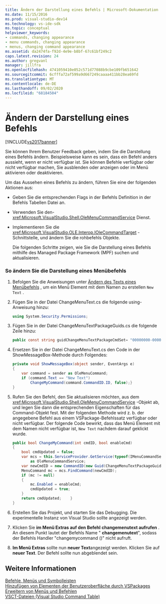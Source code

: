 ```yaml
---
title: Ändern der Darstellung eines Befehls | Microsoft-Dokumentation
ms.date: 11/15/2016
ms.prod: visual-studio-dev14
ms.technology: vs-ide-sdk
ms.topic: conceptual
helpviewer_keywords:
- commands, changing appearance
- menu commands, changing appearance
- menus, changing command appearance
ms.assetid: da2474fa-f92d-4e9e-b8bf-67c61bf249c2
caps.latest.revision: 24
ms.author: gregvanl
manager: jillfra
ms.openlocfilehash: 4741059410e052c571d77088b9cbe109fb651642
ms.sourcegitcommit: 6cfffa72af599a9d667249caaaa411bb28ea69fd
ms.translationtype: MT
ms.contentlocale: de-DE
ms.lasthandoff: 09/02/2020
ms.locfileid: "68184504"
---
```

# <a name="changing-the-appearance-of-a-command"></a>Ändern der Darstellung eines Befehls
[!INCLUDE[vs2017banner](../includes/vs2017banner.md)]

Sie können Ihrem Benutzer Feedback geben, indem Sie die Darstellung eines Befehls ändern. Beispielsweise kann es sein, dass ein Befehl anders aussieht, wenn er nicht verfügbar ist. Sie können Befehle verfügbar oder nicht verfügbar machen, Sie ausblenden oder anzeigen oder im Menü aktivieren oder deaktivieren.  
  
 Um das Aussehen eines Befehls zu ändern, führen Sie eine der folgenden Aktionen aus:  
  
- Geben Sie die entsprechenden Flags in der Befehls Definition in der Befehls Tabellen Datei an.  
  
- Verwenden Sie den- <xref:Microsoft.VisualStudio.Shell.OleMenuCommandService> Dienst.  
  
- Implementieren Sie die <xref:Microsoft.VisualStudio.OLE.Interop.IOleCommandTarget> -Schnittstelle, und ändern Sie die rohbefehls Objekte.  
  
  Die folgenden Schritte zeigen, wie Sie die Darstellung eines Befehls mithilfe des Managed Package Framework (MPF) suchen und aktualisieren.  
  
### <a name="to-change-the-appearance-of-a-menu-command"></a>So ändern Sie die Darstellung eines Menübefehls  
  
1. Befolgen Sie die Anweisungen unter [Ändern des Texts eines Menübefehls](../extensibility/changing-the-text-of-a-menu-command.md) , um ein Menü Element mit dem Namen zu erstellen `New Text` .  
  
2. Fügen Sie in der Datei ChangeMenuText.cs die folgende using-Anweisung hinzu:  
  
    ```csharp  
    using System.Security.Permissions;  
    ```  
  
3. Fügen Sie in der Datei ChangeMenuTextPackageGuids.cs die folgende Zeile hinzu:  
  
    ```csharp  
    public const string guidChangeMenuTextPackageCmdSet= "00000000-0000-0000-0000-00000000";  // get the GUID from the .vsct file  
    ```  
  
4. Ersetzen Sie in der Datei ChangeMenuText.cs den Code in der ShowMessageBox-Methode durch Folgendes:  
  
    ```csharp  
    private void ShowMessageBox(object sender, EventArgs e)  
    {  
        var command = sender as OleMenuCommand;  
        if (command.Text == "New Text")  
            ChangeMyCommand(command.CommandID.ID, false);}  
    }  
    ```  
  
5. Rufen Sie den Befehl, den Sie aktualisieren möchten, aus dem <xref:Microsoft.VisualStudio.Shell.OleMenuCommandService> -Objekt ab, und legen Sie dann die entsprechenden Eigenschaften für das Command-Objekt fest. Mit der folgenden Methode wird z. b. der angegebene Befehl aus einem VSPackage-Befehlssatz verfügbar oder nicht verfügbar. Der folgende Code bewirkt, dass das Menü Element mit dem Namen nicht verfügbar ist, `New Text` nachdem darauf geklickt wurde.  
  
    ```csharp  
    public bool ChangeMyCommand(int cmdID, bool enableCmd)  
    {  
        bool cmdUpdated = false;  
        var mcs = this.ServiceProvider.GetService(typeof(IMenuCommandService))  
            as OleMenuCommandService;  
        var newCmdID = new CommandID(new Guid(ChangeMenuTextPackageGuids.guidChangeMenuTextPackageCmdSet), cmdID);  
        MenuCommand mc = mcs.FindCommand(newCmdID);  
        if (mc != null)  
        {  
            mc.Enabled = enableCmd;  
            cmdUpdated = true;  
        }  
        return cmdUpdated;    }  
    }  
    ```  
  
6. Erstellen Sie das Projekt, und starten Sie das Debugging. Die experimentelle Instanz von Visual Studio sollte angezeigt werden.  
  
7. Klicken Sie **im Menü Extras auf den Befehl** **changemenutext aufrufen** . An diesem Punkt lautet der Befehls Name " **changemenutext**", sodass der Befehls Handler "changemycommand ()" nicht aufruft.  
  
8. **Im Menü Extras** sollte nun **neuer Text**angezeigt werden. Klicken Sie auf **neuer Text**. Der Befehl sollte nun abgeblendet sein.  
  
## <a name="see-also"></a>Weitere Informationen  
 [Befehle, Menüs und Symbolleisten](../extensibility/internals/commands-menus-and-toolbars.md)   
 [Hinzufügen von Elementen der Benutzeroberfläche durch VSPackages](../extensibility/internals/how-vspackages-add-user-interface-elements.md)   
 [Erweitern von Menüs und Befehlen](../extensibility/extending-menus-and-commands.md)   
 [VSCT-Dateien (Visual Studio Command Table)](../extensibility/internals/visual-studio-command-table-dot-vsct-files.md)
